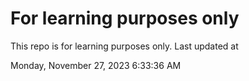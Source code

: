 # For learning purposes only
This repo is for learning purposes only.
Last updated at

Monday, November 27, 2023 6:33:36 AM

